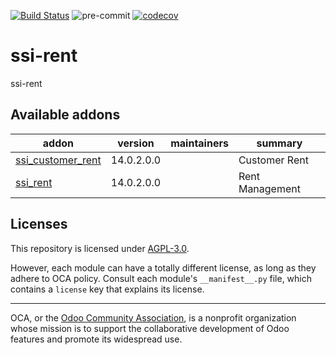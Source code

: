 [![Build Status](https://travis-ci.com/open-synergy/ssi-rent.svg?branch=14.0)](https://travis-ci.com/open-synergy/ssi-rent)
![pre-commit](https://github.com/open-synergy/ssi-rent/actions/workflows/pre-commit.yml/badge.svg)
[![codecov](https://codecov.io/gh/open-synergy/ssi-rent/branch/14.0/graph/badge.svg)](https://codecov.io/gh/open-synergy/ssi-rent)

<!-- /!\ do not modify above this line -->

# ssi-rent

ssi-rent

<!-- /!\ do not modify below this line -->

<!-- prettier-ignore-start -->

[//]: # (addons)

Available addons
----------------
addon | version | maintainers | summary
--- | --- | --- | ---
[ssi_customer_rent](ssi_customer_rent/) | 14.0.2.0.0 |  | Customer Rent
[ssi_rent](ssi_rent/) | 14.0.2.0.0 |  | Rent Management

[//]: # (end addons)

<!-- prettier-ignore-end -->

## Licenses

This repository is licensed under [AGPL-3.0](LICENSE).

However, each module can have a totally different license, as long as they adhere to OCA
policy. Consult each module's `__manifest__.py` file, which contains a `license` key
that explains its license.

----

OCA, or the [Odoo Community Association](http://odoo-community.org/), is a nonprofit
organization whose mission is to support the collaborative development of Odoo features
and promote its widespread use.
